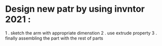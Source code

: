 # Design new patr by using invntor 2021 : 
1 . sketch the arm with appropriate dimenstion 
2 . use extrude property 
3 . finally assembling the part with the rest of parts 
